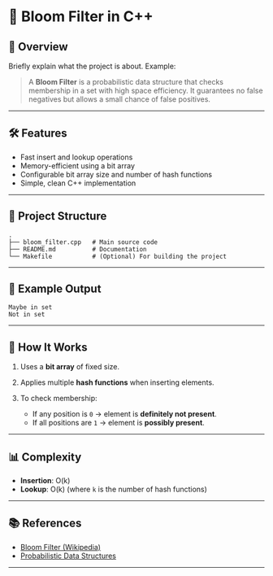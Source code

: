 
# 🌸 Bloom Filter in C++

## 📌 Overview

Briefly explain what the project is about.
Example:

> A **Bloom Filter** is a probabilistic data structure that checks membership in a set with high space efficiency. It guarantees no false negatives but allows a small chance of false positives.

---

## 🛠️ Features

* Fast insert and lookup operations
* Memory-efficient using a bit array
* Configurable bit array size and number of hash functions
* Simple, clean C++ implementation

---

## 📂 Project Structure

```
.
├── bloom_filter.cpp   # Main source code
├── README.md          # Documentation
└── Makefile           # (Optional) For building the project
```



---

## 🧪 Example Output

```
Maybe in set
Not in set
```

---

## 📖 How It Works

1. Uses a **bit array** of fixed size.
2. Applies multiple **hash functions** when inserting elements.
3. To check membership:

   * If any position is `0` → element is **definitely not present**.
   * If all positions are `1` → element is **possibly present**.

---

## 📊 Complexity

* **Insertion**: O(k)
* **Lookup**: O(k)
  (where `k` is the number of hash functions)

---

## 📚 References

* [Bloom Filter (Wikipedia)](https://en.wikipedia.org/wiki/Bloom_filter)
* [Probabilistic Data Structures](https://medium.com/basecs)

---
